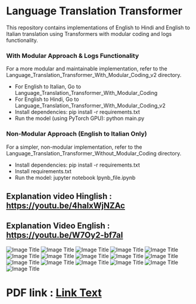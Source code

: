 
# Language Translation Transformer
This repository contains implementations of English to Hindi and English to Italian translation using Transformers with modular coding and logs functionality.

### With Modular Approach & Logs Functionality
For a more modular and maintainable implementation, refer to the Language_Translation_Transformer_With_Modular_Coding_v2 directory.
 - For English to Italian, Go to Language_Translation_Transformer_With_Modular_Coding
 - For English to Hindi, Go to Language_Translation_Transformer_With_Modular_Coding_v2
 - Install dependencies: pip install -r requirements.txt
 - Run the model (using PyTorch GPU): python main.py

### Non-Modular Approach (English to Italian Only)
For a simpler, non-modular implementation, refer to the Language_Translation_Transformer_Without_Modular_Coding directory.
 - Install dependencies: pip install -r requirements.txt
 - Install requirements.txt
 - Run the model: jupyter notebook Ipynb_file.ipynb


## Explanation video Hinglish : https://youtu.be/4haIxWjNZAc
## Explanation Video English : https://youtu.be/W7Oy2-bf7aI

![Image Title](PDF_Images/1.png)
![Image Title](PDF_Images/2.png)
![Image Title](PDF_Images/3.png)
![Image Title](PDF_Images/4.png)
![Image Title](PDF_Images/5.png)
![Image Title](PDF_Images/6.png)
![Image Title](PDF_Images/7.png)
![Image Title](PDF_Images/8.png)
![Image Title](PDF_Images/9.png)
![Image Title](PDF_Images/10.png)
![Image Title](PDF_Images/11.png)
![Image Title](PDF_Images/12.png)
![Image Title](PDF_Images/13.png)
![Image Title](PDF_Images/14.png)
![Image Title](PDF_Images/15.png)
![Image Title](PDF_Images/16.png)



# PDF link : [Link Text](Transformer.pdf)
